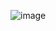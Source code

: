 ![image](https://user-images.githubusercontent.com/72289126/148568567-4d9fe427-3980-45dc-901e-d31ec7d45865.png)
